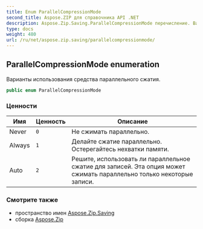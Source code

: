 ```yaml
---
title: Enum ParallelCompressionMode
second_title: Aspose.ZIP для справочника API .NET
description: Aspose.Zip.Saving.ParallelCompressionMode перечисление. Варианты использования средства параллельного сжатия.
type: docs
weight: 480
url: /ru/net/aspose.zip.saving/parallelcompressionmode/
---
```

## ParallelCompressionMode enumeration

Варианты использования средства параллельного сжатия.

```csharp
public enum ParallelCompressionMode
```

### Ценности

| Имя | Ценность | Описание |
| --- | --- | --- |
| Never | `0` | Не сжимать параллельно. |
| Always | `1` | Делайте сжатие параллельно. Остерегайтесь нехватки памяти. |
| Auto | `2` | Решите, использовать ли параллельное сжатие для записей. Эта опция может сжимать параллельно только некоторые записи. |

### Смотрите также

* пространство имен [Aspose.Zip.Saving](../../aspose.zip.saving/)
* сборка [Aspose.Zip](../../)



